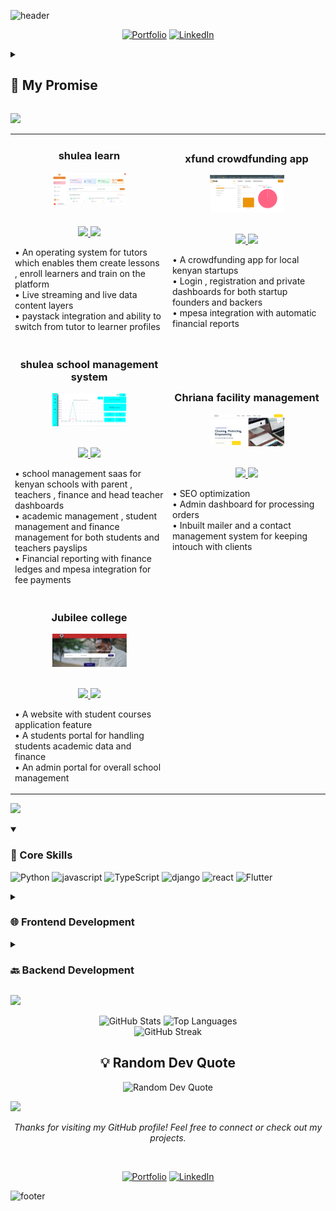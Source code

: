 ![header](https://capsule-render.vercel.app/api?type=waving&color=timeGradient&height=200&section=header&text=Hi%2C%20I%27m%20Harrison%20Muia%20👋&fontSize=50&animation=scaleIn&fontAlignY=35&desc=A%20passionate%20software%20developer%20exploring%20the%20digital%20frontier&descSize=20&descAlignY=55&descAlign=50)

<div align="center">

  [![Portfolio](https://img.shields.io/badge/Portfolio-000?style=for-the-badge&logo=vercel&logoColor=yellow)](https://chanmeng.live/)
  [![LinkedIn](https://img.shields.io/badge/LinkedIn-0A66C2?style=for-the-badge&logo=linkedin&logoColor=white)](https://www.linkedin.com/in/mwendwaharry/)

</div>

<details>
<summary><h2>🤞 My Promise</h2></summary>

```java
while (isAwake) {
    code();
    learn();
    create();
    repeat();
}
```
</details>

![](https://capsule-render.vercel.app/api?type=venom&height=150&text=🚀%20Featured%20Projects&fontSize=40&color=0:8871e5,100:b678c4&stroke=b678c4)

<!-- Featured Projects Section -->
<table>
<tr>
<td width="50%">
<h3 align="center">shulea learn</h3>
<div align="center">  
<a href="http://shulea-learn-frontend.vercel.app/" target="_blank">
<img src="Screenshot 2024-12-27 160952.png" width="50%" alt="shulea learn"/>
</a>
<br>
<br>
<p>
<a href="#" target="_blank">
<img src="https://img.shields.io/badge/View_on_GitHub-2ea44f?style=for-the-badge&logo=github"/>
</a>
<a href="http://shulea-learn-frontend.vercel.app/" target="_blank">
<img src="https://img.shields.io/badge/Live_Demo-brightgreen?style=for-the-badge&logo=vercel"/>
</a>
</p>
<p align="left">
• An operating system for tutors which enables them create lessons , enroll learners and train on the platform<br>
• Live streaming and live data content layers<br>
• paystack integration and ability to switch from tutor to learner profiles
</p>
</div>
</td>
<td width="50%">
<h3 align="center">xfund crowdfunding app</h3>
<div align="center">  
<a href="#" target="_blank">
<img src="252316446-aadb5425-c420-4ee4-b8a0-843afdf2488e.png" width="50%" alt="xfund crowdfunding app"/>
</a>
<br>
<br>
<p>
<a href="https://github.com/muiam/fouth-year-project" target="_blank">
<img src="https://img.shields.io/badge/View_on_GitHub-2ea44f?style=for-the-badge&logo=github"/>
</a>
<a href="#" target="_blank">
<img src="https://img.shields.io/badge/Live_Demo-brightgreen?style=for-the-badge&logo=vercel"/>
</a>
</p>
<p align="left">
• A crowdfunding app for local kenyan startups<br>
• Login , registration and private dashboards for both startup founders and backers<br>
• mpesa integration with automatic financial reports
</p>
</div>
</td>
</tr>
<tr>
<td width="50%">
<h3 align="center">shulea school management system</h3>
<div align="center">  
<a href="#" target="_blank">
<img src="finance-home.png" width="50%" alt="shulea school management system"/>
</a>
<br>
<br>
<p>
<a href="#" target="_blank">
<img src="https://img.shields.io/badge/View_on_GitHub-2ea44f?style=for-the-badge&logo=github"/>
</a>
<a href="https://shulea.com/" target="_blank">
<img src="https://img.shields.io/badge/Live_Demo-brightgreen?style=for-the-badge&logo=vercel"/>
</a>
</p>
<p align="left">
• school management saas for kenyan schools with parent , teachers , finance and head teacher dashboards<br>
• academic management , student management and finance management for both students and teachers payslips<br>
• Financial reporting with  finance ledges and mpesa integration for fee payments
</p>
</div>
</td>
<td width="50%">
<h3 align="center">Chriana facility management</h3>
<div align="center">  
<a href="#" target="_blank">
<img src="Screenshot 2024-12-27 175317.png" width="50%" alt="Chriana facility management"/>
</a>
<br>
<br>
<p>
<a href="#" target="_blank">
<img src="https://img.shields.io/badge/View_on_GitHub-2ea44f?style=for-the-badge&logo=github"/>
</a>
<a href="https://www.chrianafacilitymanagement.co.ke/" target="_blank">
<img src="https://img.shields.io/badge/Live_Demo-brightgreen?style=for-the-badge&logo=vercel"/>
</a>
</p>
<p align="left">
• SEO optimization<br>
• Admin dashboard for processing orders<br>
• Inbuilt mailer and a contact management system for keeping intouch with clients
</p>
</div>
</td>
</tr>
<tr>
<td width="50%">
<h3 align="center">Jubilee college</h3>
<div align="center">  
<a href="https://jubileecollege.ac.ke/" target="_blank">
<img src="Screenshot 2024-12-27 181401.png" width="50%" alt="Jubilee college"/>
</a>
<br>
<br>
<p>
<a href="#" target="_blank">
<img src="https://img.shields.io/badge/View_on_GitHub-2ea44f?style=for-the-badge&logo=github"/>
</a>
<a href="https://jubileecollege.ac.ke/" target="_blank">
<img src="https://img.shields.io/badge/Live_Demo-brightgreen?style=for-the-badge&logo=vercel"/>
</a>
</p>
<p align="left">
• A website with student courses application feature<br>
• A students portal for handling students academic data and finance<br>
• An admin portal for overall school management
</p>
</div>
</td>

</tr>
</table>

![](https://capsule-render.vercel.app/api?type=venom&height=150&text=💻%20Tech%20Stack&fontSize=40&color=0:00FFFF,100:1E90FF&stroke=1E90FF)

<details open>
  <summary><h3>🎯 Core Skills</h3></summary>

  ![Python](https://img.shields.io/badge/-Python-blue?style=for-the-badge&logo=python&logoColor=white) ![javascript](https://img.shields.io/badge/-javascript-blue?style=for-the-badge&logo=javascript&logoColor=white) ![TypeScript](https://img.shields.io/badge/-TypeScript-blue?style=for-the-badge&logo=typescript&logoColor=white) ![django](https://img.shields.io/badge/-django-blue?style=for-the-badge&logo=django&logoColor=white) ![react](https://img.shields.io/badge/-react-blue?style=for-the-badge&logo=react&logoColor=white) ![Flutter](https://img.shields.io/badge/-Flutter-blue?style=for-the-badge&logo=flutter&logoColor=white)

</details>

<details>
  <summary><h3>🌐 Frontend Development</h3></summary>

  ![HTML5](https://img.shields.io/badge/-HTML5-blue?style=for-the-badge&logo=html5&logoColor=white) ![CSS3](https://img.shields.io/badge/-CSS3-blue?style=for-the-badge&logo=css3&logoColor=white) ![JavaScript](https://img.shields.io/badge/-JavaScript-blue?style=for-the-badge&logo=javascript&logoColor=white) ![ReactTS](https://img.shields.io/badge/-ReactTS-blue?style=for-the-badge&logo=reactts&logoColor=white) ![Flutter](https://img.shields.io/badge/-Flutter-blue?style=for-the-badge&logo=flutter&logoColor=white)

</details>

<details>
  <summary><h3>🔙 Backend Development</h3></summary>

  ![NextJs](https://img.shields.io/badge/-NextJs-blue?style=for-the-badge&logo=nextjs&logoColor=white) ![Drf](https://img.shields.io/badge/-Drf-blue?style=for-the-badge&logo=drf&logoColor=white) ![MySQL](https://img.shields.io/badge/-MySQL-blue?style=for-the-badge&logo=mysql&logoColor=white) ![MongoDB](https://img.shields.io/badge/-MongoDB-blue?style=for-the-badge&logo=mongodb&logoColor=white) ![sanity](https://img.shields.io/badge/-sanity-blue?style=for-the-badge&logo=sanity&logoColor=white) ![postgres](https://img.shields.io/badge/-postgres-blue?style=for-the-badge&logo=postgres&logoColor=white) ![mysql](https://img.shields.io/badge/-mysql-blue?style=for-the-badge&logo=mysql&logoColor=white) ![clerk](https://img.shields.io/badge/-clerk-blue?style=for-the-badge&logo=clerk&logoColor=white)

</details>

![](https://capsule-render.vercel.app/api?type=venom&height=150&text=📊%20GitHub%20Stats&fontSize=40&color=0:32CD32,100:006400&stroke=006400)

<div align="center">
  <img src="https://github-readme-stats.vercel.app/api?username=muiam&show_icons=true&theme=graywhite" alt="GitHub Stats" height="170"/>
  <img src="https://github-readme-stats.vercel.app/api/top-langs/?username=muiam&layout=compact&theme=graywhite" alt="Top Languages" height="170"/>
</div>

<div align="center">
  <img src="https://github-readme-streak-stats.herokuapp.com/?user=muiam&theme=graywhite" alt="GitHub Streak" height="170"/>
</div>

<h2 align="center">💡 Random Dev Quote</h2>

<div align="center">
  <img src="https://quotes-github-readme.vercel.app/api?type=horizontal&theme=light" alt="Random Dev Quote"/>
</div>

![](https://capsule-render.vercel.app/api?type=transparent&height=100&text=👩‍💻%20Harrison%20Muia&fontSize=50&fontColor=9370DB&desc=A%20passionate%20software%20developer%20exploring%20the%20digital%20frontier&descSize=20&descAlignY=75&descAlign=60)

<div align="center">
  <p><i>Thanks for visiting my GitHub profile! Feel free to connect or check out my projects.</i></p>
  <br>
</div>

<div align="center">

  [![Portfolio](https://img.shields.io/badge/Portfolio-000?style=for-the-badge&logo=vercel&logoColor=yellow)](https://chanmeng.live/)
  [![LinkedIn](https://img.shields.io/badge/LinkedIn-0A66C2?style=for-the-badge&logo=linkedin&logoColor=white)](https://www.linkedin.com/in/mwendwaharry/)

</div>

![footer](https://capsule-render.vercel.app/api?type=waving&color=timeGradient&height=100&section=footer)
